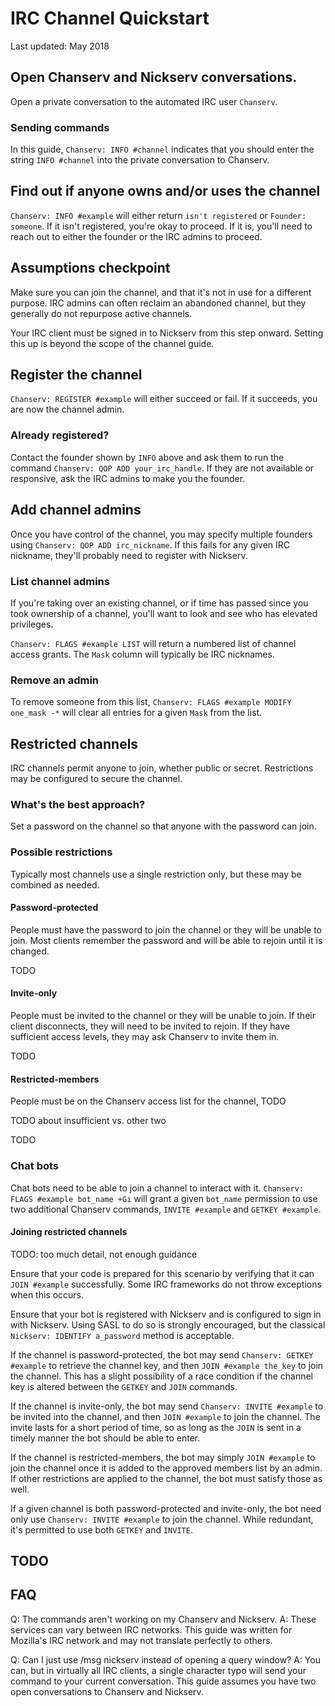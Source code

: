 # IRC Channel Quickstart

Last updated: May 2018

## Open Chanserv and Nickserv conversations.

Open a private conversation to the automated IRC user `Chanserv`.

### Sending commands 

In this guide, `Chanserv: INFO #channel` indicates that you should enter the string `INFO #channel` into the private conversation to Chanserv.

## Find out if anyone owns and/or uses the channel 

`Chanserv: INFO #example` will either return `isn't registered` or `Founder: someone`. If it isn't registered, you're okay to proceed. If it is, you'll need to reach out to either the founder or the IRC admins to proceed.

## Assumptions checkpoint

Make sure you can join the channel, and that it's not in use for a different purpose. IRC admins can often reclaim an abandoned channel, but they generally do not repurpose active channels.

Your IRC client must be signed in to Nickserv from this step onward. Setting this up is beyond the scope of the channel guide.

## Register the channel

`Chanserv: REGISTER #example` will either succeed or fail. If it succeeds, you are now the channel admin.

### Already registered?

Contact the founder shown by `INFO` above and ask them to run the command `Chanserv: QOP ADD your_irc_handle`. If they are not available or responsive, ask the IRC admins to make you the founder.

## Add channel admins

Once you have control of the channel, you may specify multiple founders using `Chanserv: QOP ADD irc_nickname`. If this fails for any given IRC nickname, they'll probably need to register with Nickserv.

### List channel admins

If you're taking over an existing channel, or if time has passed since you took ownership of a channel, you'll want to look and see who has elevated privileges.

`Chanserv: FLAGS #example LIST` will return a numbered list of channel access grants. The `Mask` column will typically be IRC nicknames.

### Remove an admin

To remove someone from this list, `Chanserv: FLAGS #example MODIFY one_mask -*` will clear all entries for a given `Mask` from the list.

## Restricted channels

IRC channels permit anyone to join, whether public or secret. Restrictions may be configured to secure the channel.

### What's the best approach?

Set a password on the channel so that anyone with the password can join.

### Possible restrictions

Typically most channels use a single restriction only, but these may be combined as needed.

#### Password-protected

People must have the password to join the channel or they will be unable to join. Most clients remember the password and will be able to rejoin until it is changed.

TODO

#### Invite-only

People must be invited to the channel or they will be unable to join. If their client disconnects, they will need to be invited to rejoin. If they have sufficient access levels, they may ask Chanserv to invite them in.

TODO

#### Restricted-members

People must be on the Chanserv access list for the channel, TODO

TODO about insufficient vs. other two

TODO

### Chat bots

Chat bots need to be able to join a channel to interact with it. `Chanserv: FLAGS #example bot_name +Gi` will grant a given `bot_name` permission to use two additional Chanserv commands, `INVITE #example` and `GETKEY #example`.

#### Joining restricted channels

TODO: too much detail, not enough guidance

Ensure that your code is prepared for this scenario by verifying that it can `JOIN #example` successfully. Some IRC frameworks do not throw exceptions when this occurs.

Ensure that your bot is registered with Nickserv and is configured to sign in with Nickserv. Using SASL to do so is strongly encouraged, but the classical `Nickserv: IDENTIFY a_password` method is acceptable.

If the channel is password-protected, the bot may send `Chanserv: GETKEY #example` to retrieve the channel key, and then `JOIN #example the_key` to join the channel. This has a slight possibility of a race condition if the channel key is altered between the `GETKEY` and `JOIN` commands.

If the channel is invite-only, the bot may send `Chanserv: INVITE #example` to be invited into the channel, and then `JOIN #example` to join the channel. The invite lasts for a short period of time, so as long as the `JOIN` is sent in a timely manner the bot should be able to enter.

If the channel is restricted-members, the bot may simply `JOIN #example` to join the channel once it is added to the approved members list by an admin. If other restrictions are applied to the channel, the bot must satisfy those as well.

If a given channel is both password-protected and invite-only, the bot need only use `Chanserv: INVITE #example` to join the channel. While redundant, it's permitted to use both `GETKEY` and `INVITE`.

## TODO

## FAQ

Q: The commands aren't working on my Chanserv and Nickserv.
A: These services can vary between IRC networks. This guide was written for Mozilla's IRC network and may not translate perfectly to others.

Q: Can I just use /msg nickserv instead of opening a query window?
A: You can, but in virtually all IRC clients, a single character typo will send your command to your current conversation. This guide assumes you have two open conversations to Chanserv and Nickserv.
